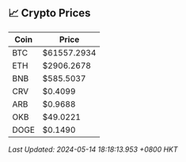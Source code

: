 ## 📈 Crypto Prices

| Coin | Price |
| ---- | ----- |
| BTC | $61557.2934 |
| ETH | $2906.2678 |
| BNB | $585.5037 |
| CRV | $0.4099 |
| ARB | $0.9688 |
| OKB | $49.0221 |
| DOGE | $0.1490 |

_Last Updated: 2024-05-14 18:18:13.953 +0800 HKT_